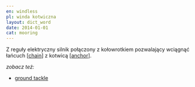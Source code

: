 ```yaml
---
en: windless
pl: winda kotwiczna
layout: dict_word
date: 2014-01-01
cat: mooring
---
```


Z reguły elektryczny silnik połączony z kołowrotkiem pozwalający wciągnąć łańcuch [[chain](/dict/chain.html)] 
z kotwicą [[anchor](/dict/anchor.html)].

*zobacz też:*

* [ground tackle](/dict/ground-tackle.html)